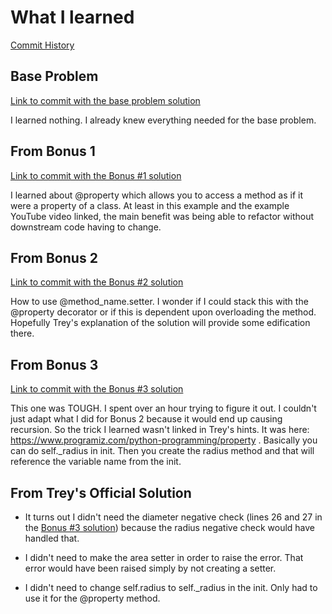 # What I learned

[Commit History](https://github.com/djotaku/pythonmorsels/commits/master/circle/circle.py)

## Base Problem

[Link to commit with the base problem solution](https://github.com/djotaku/pythonmorsels/blob/bbe9f111dca3d0b6cad5001b35f6515c7335a9f3/circle/circle.py)

I learned nothing. I already knew everything needed for the base problem.

## From Bonus 1

[Link to commit with the Bonus #1 solution](https://github.com/djotaku/pythonmorsels/blob/43571b5a406f3e6ae6329c4fb2a6db718ab84e08/circle/circle.py)

I learned about @property which allows you to access a method as if it were a property of a class. At least in this example and the example YouTube video linked, the main benefit was being able to refactor without downstream code having to change.

## From Bonus 2

[Link to commit with the Bonus #2 solution](https://github.com/djotaku/pythonmorsels/blob/83900a7cb1a94f41300bc2d769e35a14ecc956b5/circle/circle.py)

How to use @method_name.setter. I wonder if I could stack this with the @property decorator or if this is dependent upon overloading the method. Hopefully Trey's explanation of the solution will provide some edification there.

## From Bonus 3

[Link to commit with the Bonus #3 solution](https://github.com/djotaku/pythonmorsels/blob/dd44a8abd95bc18f4e458a5807e3ee7bfd6a7fd7/circle/circle.py)


This one was TOUGH. I spent over an hour trying to figure it out. I couldn't just adapt what I did for Bonus 2 because it would end up causing recursion. So the trick I learned wasn't linked in Trey's hints. It was here: https://www.programiz.com/python-programming/property . Basically you can do self._radius in init. Then you create the radius method and that will reference the variable name from the init.

## From Trey's Official Solution

- It turns out I didn't need the diameter negative check (lines 26 and 27 in the [Bonus #3 solution](https://github.com/djotaku/pythonmorsels/blob/dd44a8abd95bc18f4e458a5807e3ee7bfd6a7fd7/circle/circle.py)) because the radius negative check would have handled that.

- I didn't need to make the area setter in order to raise the error. That error would have been raised simply by not creating a setter.

- I didn't need to change self.radius to self._radius in the init. Only had to use it for the @property method. 
